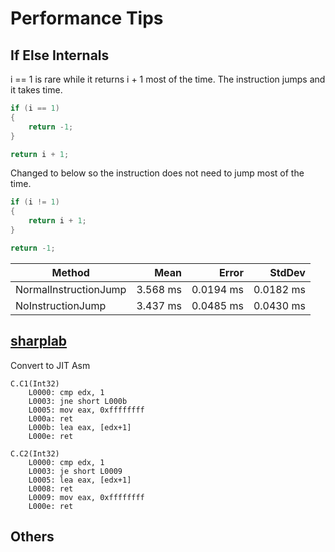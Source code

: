 # Performance Tips

## If Else Internals

i == 1 is rare while it returns i + 1 most of the time. The instruction jumps and it takes time.

```csharp
if (i == 1)
{
	return -1;
}

return i + 1;
```

Changed to below so the instruction does not need to jump most of the time.

```csharp
if (i != 1)
{
	return i + 1;
}

return -1;
```


|                Method |     Mean |     Error |    StdDev |
|---------------------- |---------:|----------:|----------:|
| NormalInstructionJump | 3.568 ms | 0.0194 ms | 0.0182 ms |
|     NoInstructionJump | 3.437 ms | 0.0485 ms | 0.0430 ms |


## [sharplab](https://sharplab.io)

Convert to JIT Asm

```
C.C1(Int32)
    L0000: cmp edx, 1
    L0003: jne short L000b
    L0005: mov eax, 0xffffffff
    L000a: ret
    L000b: lea eax, [edx+1]
    L000e: ret

C.C2(Int32)
    L0000: cmp edx, 1
    L0003: je short L0009
    L0005: lea eax, [edx+1]
    L0008: ret
    L0009: mov eax, 0xffffffff
    L000e: ret
```

## Others
